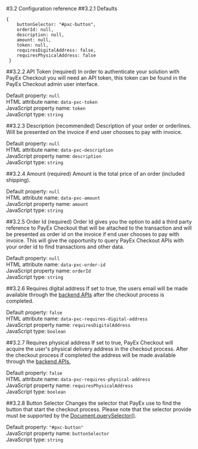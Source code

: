 #3.2 Configuration reference
##3.2.1 Defaults

    {
        buttonSelector: "#pxc-button",
		orderId: null,
		description: null,
        amount: null,
        token: null,
        requiresDigitalAddress: false,
        requiresPhysicalAddress: false
     }


##3.2.2 API Token (required)
In order to authenticate your solution with PayEx Checkout you will need an API token, this token can be found in the PayEx Checkout admin user interface.

Default property: `null` <br/>
HTML attribute name: `data-pxc-token` <br/>
JavaScript property name: `token` <br/>
JavaScript type: `string`

##3.2.3 Description (recommended)
Description of your order or orderlines. 
Will be presented on the invoice if end user chooses to pay with invoice.

Default property: `null` <br/>
HTML attribute name: `data-pxc-description` <br/>
JavaScript property name: `description` <br/>
JavaScript type: `string`

##3.2.4 Amount (required)
Amount is the total price of an order (included shipping).

Default property: `null` <br/>
HTML attribute name: `data-pxc-amount` <br/>
JavaScript property name: `amount` <br/>
JavaScript type: `string`

##3.2.5 Order Id (required)
Order Id gives you the option to add a third party reference to PayEx Checkout that will be attached to the transaction and will be presented as order id on the invoice if end user chooses to pay with invoice.
This will give the opportunity to query PayEx Checkout APIs with your order id to find transactions and other data.

Default property: `null` <br/>
HTML attribute name: `data-pxc-order-id` <br/>
JavaScript property name: `orderId` <br/>
JavaScript type: `string`

##3.2.6 Requires digital address
If set to true, the users email will be made available through the [backend APIs](../address) after the checkout process is completed.

Default property: `false` <br/>
HTML attribute name: `data-pxc-requires-digital-address` <br/>
JavaScript property name: `requiresDigitalAddress` <br/>
JavaScript type: `boolean`

##3.2.7 Requires physical address
If set to true, PayEx Checkout will acquire the user's physical delivery address in the checkout process. After the checkout process if completed the address will be made available through the [backend APIs.](../address)

Default property: `false` <br/>
HTML attribute name: `data-pxc-requires-physical-address` <br/>
JavaScript property name: `requiresPhysicalAddress` <br/>
JavaScript type: `boolean`

##3.2.8 Button Selector
Changes the selector that PayEx use to find the button that start the checkout process. Please note that the selector provide must be supported by the [Document.querySelector()](https://developer.mozilla.org/en-US/docs/Web/API/Document/querySelector).

Default property: `"#pxc-button"` <br/>
JavaScript property name: `buttonSelector` <br/>
JavaScript type: `string`

